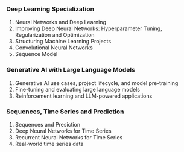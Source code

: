 ### Deep Learning Specialization
1. Neural Networks and Deep Learning
2. Improving Deep Neural Networks: Hyperparameter Tuning, Regularization and Optimization
3. Structuring Machine Learning Projects
4. Convolutional Neural Networks
5. Sequence Model

### Generative AI with Large Language Models
1. Generative AI use cases, project lifecycle, and model pre-training
2. Fine-tuning and evaluating large language models
3. Reinforcement learning and LLM-powered applications

### Sequences, Time Series and Prediction
1. Sequences and Presiction
2. Deep Neural Networks for Time Series
3. Recurrent Neural Networks for Time Series
4. Real-world time series data
